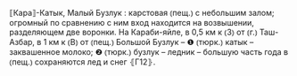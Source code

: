 ---
---

⟦Кара⟧-Катык, Малый Бузлук
: карстовая ⦅пещ.⦆ с небольшим залом; огромный по сравнению с ним вход находится на возвышении, разделяющем две воронки. На Караби-яйле, в 0,5 км к ⦅З⦆ от ⦅г.⦆ Таш-Азбар, в 1 км к ⦅В⦆ от ⦅пещ.⦆ Большой Бузлук – ❶ ⦅тюрк.⦆ катык – заквашенное молоко; ❷ ⦅тюрк.⦆ бузлук – ледник – большую часть года в ⦅пещ.⦆ сохраняются лед и снег ⦃Г12⦄.
